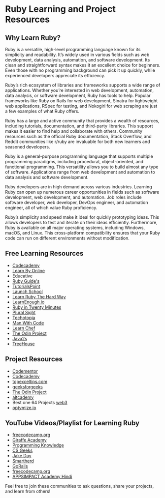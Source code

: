 # Ruby Learning and Project Resources

## Why Learn Ruby?

Ruby is a versatile, high-level programming language known for its simplicity and readability. It’s widely used in various fields such as web development, data analysis, automation, and software development. Its clean and straightforward syntax makes it an excellent choice for beginners. Even those with no programming background can pick it up quickly, while experienced developers appreciate its efficiency.

Ruby’s rich ecosystem of libraries and frameworks supports a wide range of applications. Whether you’re interested in web development, automation, data analysis, or software development, Ruby has tools to help. Popular frameworks like Ruby on Rails for web development, Sinatra for lightweight web applications, RSpec for testing, and Nokogiri for web scraping are just a few examples of what Ruby offers.

Ruby has a large and active community that provides a wealth of resources, including tutorials, documentation, and third-party libraries. This support makes it easier to find help and collaborate with others. Community resources such as the official Ruby documentation, Stack Overflow, and Reddit communities like r/ruby are invaluable for both new learners and seasoned developers.

Ruby is a general-purpose programming language that supports multiple programming paradigms, including procedural, object-oriented, and functional programming. This versatility allows you to build almost any type of software. Applications range from web development and automation to data analysis and software development.

Ruby developers are in high demand across various industries. Learning Ruby can open up numerous career opportunities in fields such as software development, web development, and automation. Job roles include software developer, web developer, DevOps engineer, and automation engineer, all of which value Ruby proficiency.

Ruby’s simplicity and speed make it ideal for quickly prototyping ideas. This allows developers to test and iterate on their ideas efficiently. Furthermore, Ruby is available on all major operating systems, including Windows, macOS, and Linux. This cross-platform compatibility ensures that your Ruby code can run on different environments without modification.

## Free Learning Resources
- [Codecademy](https://www.codecademy.com/learn/learn-ruby)
- [Learn By Online](https://learnrubyonline.org/)
- [Educative](https://www.educative.io/courses/learn-ruby-from-scratch)
- [Ruby Guide's](https://www.rubyguides.com/ruby-tutorial/)
- [TutorialsPoint](https://www.tutorialspoint.com/ruby/index.htm)
- [Launch School](https://launchschool.com/books/ruby)
- [Learn Ruby The Hard Way](https://learnrubythehardway.org/book/)
- [LearnEnough.io](https://www.learnenough.com/ruby-tutorial?ref=richstone.io)
- [Ruby in Twenty Minutes](https://www.ruby-lang.org/en/documentation/quickstart/)
- [Plural Sight](https://www.pluralsight.com/search?q=ruby)
- [Techotopia](https://www.techotopia.com/index.php/Ruby_Essentials)
- [Man With Code](https://manwithcode.com/ruby-programming-tutorials/)
- [Learn Chef](https://docs.chef.io/ruby/)
- [The Odin Project](https://www.theodinproject.com/paths/full-stack-ruby-on-rails/courses/ruby)
- [Java2s](http://www.java2s.com/example/ruby-book/ruby.html)
- [TreeHouse](https://teamtreehouse.com/tracks/learn-ruby)

## Project Resources
- [Codementor](https://www.codementor.io/projects/ruby)
- [Codecademy](https://www.codecademy.com/projects/language/ruby)
- [topexceltips.com](https://topexceltips.com/ruby-project-ideas/)
- [geeksforgeeks](https://www.geeksforgeeks.org/ruby-on-rails-projects/)
- [The Odin Project](https://www.theodinproject.com/paths/full-stack-ruby-on-rails/courses/ruby)
- [altcademy](https://www.altcademy.com/blog/9-seriously-good-portfolio-project-ideas-in-ruby/)
- Best one 64 Projects [web3](https://web3.career/learn-web3/top-ruby-open-source-projects)
- [optymize.io](https://optymize.io/blog/top-4-ruby-on-rails-projects-ideas-for-beginners-to-get-started/)

## YouTube Videos/Playlist for Learning Ruby
- [freecodecamp.org](https://youtu.be/t_ispmWmdjY?si=7eWFQnTydDgz7WOE)
- [Giraffe Academy](https://youtube.com/playlist?list=PLLAZ4kZ9dFpO90iMas70Tt4_wYjhLGkya&si=T89DBv54OuHF6LzY)
- [Programming Knowledge](https://youtube.com/playlist?list=PLS1QulWo1RIbNBXZAeVbkkHEj9zsEbXQK&si=4DvIcFGiSe7MEmIv)
- [CS Geeks](https://youtube.com/playlist?list=PLgPJX9sVy92yefe1xmyxgcyXjxmLHsSEV&si=TxLuR14OSwW8UY19)
- [Jake Day](https://youtube.com/playlist?list=PLMK2xMz5H5Zv8eC8b4K6tMaE1-Z9FgSOp&si=iyiKJ9vcZdFUKH7b)
- [Smartherd](https://youtube.com/playlist?list=PLlxmoA0rQ-Lx45j3D6da7-Iqvo5wtjKBm&si=LQPs_3kUuQ4rxdy6)
- [GoRails](https://youtube.com/playlist?list=PLm8ctt9NhMNXP7FODFNrQhB6Dg-z_XqTd&si=_BdVjwoFxGVU0wuO)
- [freecodecamp.org](https://youtu.be/fmyvWz5TUWg?si=ZNy7lfSVyTeIOR0A)
- [APPSIMPACT Academy Hindi](https://youtube.com/playlist?list=PLSfx1NJkuWPWlVjFy5datW4Y-54ltIFw7&si=BwWztlCOEcKmcGLZ)


Feel free to join these communities to ask questions, share your projects, and learn from others!
